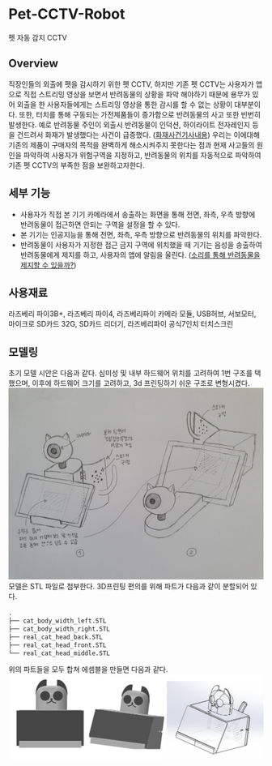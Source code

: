 # Pet-CCTV-Robot
펫 자동 감지 CCTV
## Overview
  직장인들의 외출에 펫을 감시하기 위한 펫 CCTV, 하지만 기존 펫 CCTV는 사용자가 앱으로 직접 스트리밍 영상을 보면서 반려동물의 상황을 파악 해야하기 때문에 용무가 있어 외출을 한 사용자들에게는 스트리밍 영상을 통한 감시를 할 수 없는 상황이 대부분이다. 또한, 터치를 통해 구동되는 가전제품들이 증가함으로 반려동물의 사고 또한 빈번히 발생한다. 예로 반려동물 주인이 외출시 반려동물이 인덕션, 하이라이트 전자레인지 등을 건드려서 화재가 발생했다는 사건이 급증했다. ([화재사건기사내용](https://www.hankyung.com/life/article/201912041776Y)) 우리는 이에대해 기존의 제품이 구매자의 목적을 완벽하게 해소시켜주지 못한다는 점과 현재 사고들의 원인을 파악하여 사용자가 위험구역을 지정하고, 반려동물의 위치를 자동적으로 파악하여 기존 펫 CCTV의 부족한 점을 보완하고자한다.
 
## 세부 기능
- 사용자가 직접 본 기기 카메라에서 송출하는 화면을 통해 전면, 좌측, 우측 방향에 반려동물이 접근하면 안되는 구역을 설정을 할 수 있다.
- 본 기기는 인공지능을 통해 전면, 좌측, 우측 방향으로 반려동물의 위치를 파악한다.
- 반려동물이 사용자가 지정한 접근 금지 구역에 위치했을 때 기기는 음성을 송출하여 반려동물에게 제지를 하고, 사용자의 앱에 알림을 울린다. ([소리를 통해 반려동물을 제지할 수 있을까?](https://youtu.be/sFJ1QNv7OGw?t=42))

## 사용재료
  라즈베리 파이3B+, 라즈베리 파이4, 라즈베리파이 카메라 모듈, USB허브, 서보모터, 마이크로 SD카드 32G, SD카드 리더기, 라즈베리파이 공식7인치 터치스크린

## 모델링
초기 모델 시안은 다음과 같다. 심미성 및 내부 하드웨어 위치를 고려하여 1번 구조를 택했으며, 이후에 하드웨어 크기를 고려하고, 3d 프린팅하기 쉬운 구조로 변형시켰다.
![초기 시안](./Modeling/Init_design.jpeg)
모델은 STL 파일로 첨부한다. 3D프린팅 편의를 위해 파트가 다음과 같이 분할되어 있다. 
```
.
├── cat_body_width_left.STL
├── cat_body_width_right.STL
├── real_cat_head_back.STL
├── real_cat_head_front.STL
└── real_cat_head_middle.STL
```
위의 파트들을 모두 합쳐 에셈블을 만들면 다음과 같다.
![최종 모델](./Modeling/final_model.png)